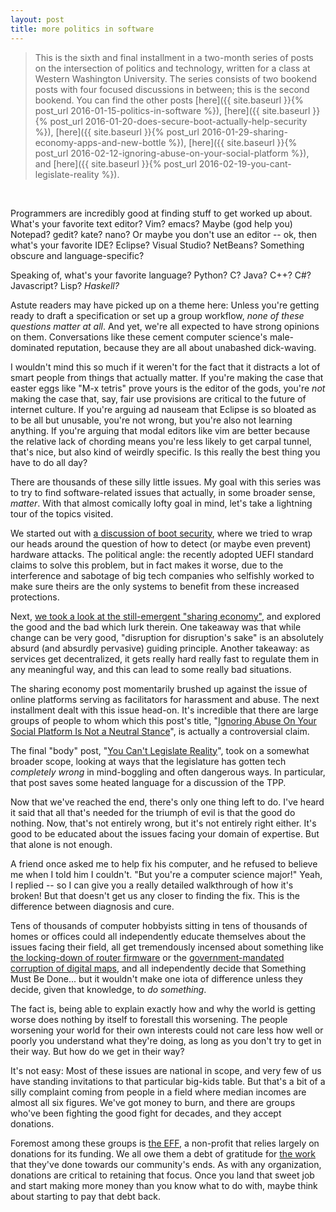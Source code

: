 ```yaml
---
layout: post
title: more politics in software
---
```


> This is the sixth and final installment in a two-month series of posts on the intersection of politics and technology, written for a class at Western Washington University. The series consists of two bookend posts with four focused discussions in between; this is the second bookend. You can find the other posts [here]({{ site.baseurl }}{% post_url 2016-01-15-politics-in-software %}), [here]({{ site.baseurl }}{% post_url 2016-01-20-does-secure-boot-actually-help-security %}), [here]({{ site.baseurl }}{% post_url 2016-01-29-sharing-economy-apps-and-new-bottle %}), [here]({{ site.baseurl }}{% post_url 2016-02-12-ignoring-abuse-on-your-social-platform %}), and [here]({{ site.baseurl }}{% post_url 2016-02-19-you-cant-legislate-reality %}).

<br/>

Programmers are incredibly good at finding stuff to get worked up about. What's your favorite text editor? Vim? emacs? Maybe (god help you) Notepad? gedit? kate? nano? Or maybe you don't use an editor -- ok, then what's your favorite IDE? Eclipse? Visual Studio? NetBeans? Something obscure and language-specific?

Speaking of, what's your favorite language? Python? C? Java? C++? C#? Javascript? Lisp? _Haskell?_

Astute readers may have picked up on a theme here: Unless you're getting ready to draft a specification or set up a group workflow, _none of these questions matter at all_. And yet, we're all expected to have strong opinions on them. Conversations like these cement computer science's male-dominated reputation, because they are all about unabashed dick-waving.

I wouldn't mind this so much if it weren't for the fact that it distracts a lot of smart people from things that actually matter. If you're making the case that easter eggs like "M-x tetris" prove yours is the editor of the gods, you're _not_ making the case that, say, fair use provisions are critical to the future of internet culture. If you're arguing ad nauseam that Eclipse is so bloated as to be all but unusable, you're not wrong, but you're also not learning anything. If you're arguing that modal editors like vim are better because the relative lack of chording means you're less likely to get carpal tunnel, that's nice, but also kind of weirdly specific. Is this really the best thing you have to do all day?

There are thousands of these silly little issues. My goal with this series was to try to find software-related issues that actually, in some broader sense, _matter_. With that almost comically lofty goal in mind, let's take a lightning tour of the topics visited.

We started out with [a discussion of boot security](http://sohliloquies.blogspot.com/2016/01/does-secure-boot-actually-help-security.html), where we tried to wrap our heads around the question of how to detect (or maybe even prevent) hardware attacks. The political angle: the recently adopted UEFI standard claims to solve this problem, but in fact makes it worse, due to the interference and sabotage of big tech companies who selfishly worked to make sure theirs are the only systems to benefit from these increased protections.

Next, [we took a look at the still-emergent "sharing economy"](http://sohliloquies.blogspot.com/2016/01/sharing-economy-apps-and-new-bottle.html), and explored the good and the bad which lurk therein. One takeaway was that while change can be very good, "disruption for disruption's sake" is an absolutely absurd (and absurdly pervasive) guiding principle. Another takeaway: as services get decentralized, it gets really hard really fast to regulate them in any meaningful way, and this can lead to some really bad situations.

The sharing economy post momentarily brushed up against the issue of online platforms serving as facilitators for harassment and abuse. The next installment dealt with this issue head-on. It's incredible that there are large groups of people to whom which this post's title, "[Ignoring Abuse On Your Social Platform Is Not a Neutral Stance](http://sohliloquies.blogspot.com/2016/02/ignoring-abuse-on-your-social-platform.html)", is actually a controversial claim.

The final "body" post, "[You Can't Legislate Reality](http://sohliloquies.blogspot.com/2016/02/you-cant-legislate-reality.html)", took on a somewhat broader scope, looking at ways that the legislature has gotten tech _completely wrong_ in mind-boggling and often dangerous ways. In particular, that post saves some heated language for a discussion of the TPP.

Now that we've reached the end, there's only one thing left to do. I've heard it said that all that's needed for the triumph of evil is that the good do nothing. Now, that's not entirely wrong, but it's not entirely right either. It's good to be educated about the issues facing your domain of expertise. But that alone is not enough.

A friend once asked me to help fix his computer, and he refused to believe me when I told him I couldn't. "But you're a computer science major!" Yeah, I replied -- so I can give you a really detailed walkthrough of how it's broken! But that doesn't get us any closer to finding the fix. This is the difference between diagnosis and cure.

Tens of thousands of computer hobbyists sitting in tens of thousands of homes or offices could all independently educate themselves about the issues facing their field, all get tremendously incensed about something like [the locking-down of router firmware](http://hackaday.com/2016/02/26/fcc-locks-down-router-firmware/) or the [government-mandated corruption of digital maps](http://www.travelandleisure.com/articles/digital-maps-skewed-china), and all independently decide that Something Must Be Done... but it wouldn't make one iota of difference unless they decide, given that knowledge, to _do something_.

The fact is, being able to explain exactly how and why the world is getting worse does nothing by itself to forestall this worsening. The people worsening your world for their own interests could not care less how well or poorly you understand what they're doing, as long as you don't try to get in their way. But how do we get in their way?

It's not easy: Most of these issues are national in scope, and very few of us have standing invitations to that particular big-kids table. But that's a bit of a silly complaint coming from people in a field where median incomes are almost all six figures. We've got money to burn, and there are groups who've been fighting the good fight for decades, and they accept donations.

Foremost among these groups is [the EFF](http://eff.org/), a non-profit that relies largely on donations for its funding. We all owe them a debt of gratitude for [the work](https://www.eff.org/cases) that they've done towards our community's ends. As with any organization, donations are critical to retaining that focus. Once you land that sweet job and start making more money than you know what to do with, maybe think about starting to pay that debt back.
